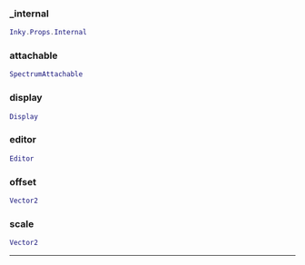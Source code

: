 
### _internal


```lua
Inky.Props.Internal
```


### attachable


```lua
SpectrumAttachable
```

### display


```lua
Display
```

### editor


```lua
Editor
```

### offset


```lua
Vector2
```

### scale


```lua
Vector2
```


---

